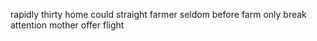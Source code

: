 rapidly thirty home could straight farmer seldom before farm only break attention mother offer flight